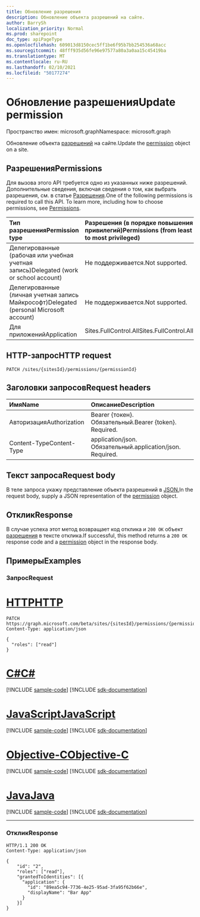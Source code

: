 ```yaml
---
title: Обновление разрешения
description: Обновление объекта разрешений на сайте.
author: BarrySh
localization_priority: Normal
ms.prod: sharepoint
doc_type: apiPageType
ms.openlocfilehash: 609013d8150cec5ff1be6f95b7bb254536a68acc
ms.sourcegitcommit: 48fff935d56fe96e97577a80a3a0aa15c45419ba
ms.translationtype: MT
ms.contentlocale: ru-RU
ms.lasthandoff: 02/10/2021
ms.locfileid: "50177274"
---
```

# <a name="update-permission"></a><span data-ttu-id="0018b-103">Обновление разрешения</span><span class="sxs-lookup"><span data-stu-id="0018b-103">Update permission</span></span>
<span data-ttu-id="0018b-104">Пространство имен: microsoft.graph</span><span class="sxs-lookup"><span data-stu-id="0018b-104">Namespace: microsoft.graph</span></span>

<span data-ttu-id="0018b-105">Обновление объекта [разрешений](../resources/permission.md) на сайте.</span><span class="sxs-lookup"><span data-stu-id="0018b-105">Update the [permission](../resources/permission.md) object on a site.</span></span>

## <a name="permissions"></a><span data-ttu-id="0018b-106">Разрешения</span><span class="sxs-lookup"><span data-stu-id="0018b-106">Permissions</span></span>
<span data-ttu-id="0018b-p101">Для вызова этого API требуется одно из указанных ниже разрешений. Дополнительные сведения, включая сведения о том, как выбрать разрешения, см. в статье [Разрешения](/graph/permissions-reference).</span><span class="sxs-lookup"><span data-stu-id="0018b-p101">One of the following permissions is required to call this API. To learn more, including how to choose permissions, see [Permissions](/graph/permissions-reference).</span></span>

|<span data-ttu-id="0018b-109">Тип разрешения</span><span class="sxs-lookup"><span data-stu-id="0018b-109">Permission type</span></span>                        | <span data-ttu-id="0018b-110">Разрешения (в порядке повышения привилегий)</span><span class="sxs-lookup"><span data-stu-id="0018b-110">Permissions (from least to most privileged)</span></span>
|:--------------------------------------|:-------------------------------------
|<span data-ttu-id="0018b-111">Делегированные (рабочая или учебная учетная запись)</span><span class="sxs-lookup"><span data-stu-id="0018b-111">Delegated (work or school account)</span></span>     | <span data-ttu-id="0018b-112">Не поддерживается.</span><span class="sxs-lookup"><span data-stu-id="0018b-112">Not supported.</span></span>
|<span data-ttu-id="0018b-113">Делегированные (личная учетная запись Майкрософт)</span><span class="sxs-lookup"><span data-stu-id="0018b-113">Delegated (personal Microsoft account)</span></span> | <span data-ttu-id="0018b-114">Не поддерживается.</span><span class="sxs-lookup"><span data-stu-id="0018b-114">Not supported.</span></span>
|<span data-ttu-id="0018b-115">Для приложений</span><span class="sxs-lookup"><span data-stu-id="0018b-115">Application</span></span>                            | <span data-ttu-id="0018b-116">Sites.FullControl.All</span><span class="sxs-lookup"><span data-stu-id="0018b-116">Sites.FullControl.All</span></span>

## <a name="http-request"></a><span data-ttu-id="0018b-117">HTTP-запрос</span><span class="sxs-lookup"><span data-stu-id="0018b-117">HTTP request</span></span>

<!-- {
  "blockType": "ignored"
}
-->
``` http
PATCH /sites/{sitesId}/permissions/{permissionId}
```

## <a name="request-headers"></a><span data-ttu-id="0018b-118">Заголовки запросов</span><span class="sxs-lookup"><span data-stu-id="0018b-118">Request headers</span></span>
|<span data-ttu-id="0018b-119">Имя</span><span class="sxs-lookup"><span data-stu-id="0018b-119">Name</span></span>|<span data-ttu-id="0018b-120">Описание</span><span class="sxs-lookup"><span data-stu-id="0018b-120">Description</span></span>|
|:---|:---|
|<span data-ttu-id="0018b-121">Авторизация</span><span class="sxs-lookup"><span data-stu-id="0018b-121">Authorization</span></span>|<span data-ttu-id="0018b-p102">Bearer {токен}. Обязательный.</span><span class="sxs-lookup"><span data-stu-id="0018b-p102">Bearer {token}. Required.</span></span>|
|<span data-ttu-id="0018b-124">Content-Type</span><span class="sxs-lookup"><span data-stu-id="0018b-124">Content-Type</span></span>|<span data-ttu-id="0018b-p103">application/json. Обязательный.</span><span class="sxs-lookup"><span data-stu-id="0018b-p103">application/json. Required.</span></span>|

## <a name="request-body"></a><span data-ttu-id="0018b-127">Текст запроса</span><span class="sxs-lookup"><span data-stu-id="0018b-127">Request body</span></span>
<span data-ttu-id="0018b-128">В теле запроса укажу представление объекта разрешений в [JSON.](../resources/permission.md)</span><span class="sxs-lookup"><span data-stu-id="0018b-128">In the request body, supply a JSON representation of the [permission](../resources/permission.md) object.</span></span>

## <a name="response"></a><span data-ttu-id="0018b-129">Отклик</span><span class="sxs-lookup"><span data-stu-id="0018b-129">Response</span></span>

<span data-ttu-id="0018b-130">В случае успеха этот метод возвращает код отклика и `200 OK` объект [разрешения](../resources/permission.md) в тексте отклика.</span><span class="sxs-lookup"><span data-stu-id="0018b-130">If successful, this method returns a `200 OK` response code and a [permission](../resources/permission.md) object in the response body.</span></span>

## <a name="examples"></a><span data-ttu-id="0018b-131">Примеры</span><span class="sxs-lookup"><span data-stu-id="0018b-131">Examples</span></span>

### <a name="request"></a><span data-ttu-id="0018b-132">Запрос</span><span class="sxs-lookup"><span data-stu-id="0018b-132">Request</span></span>

# <a name="http"></a>[<span data-ttu-id="0018b-133">HTTP</span><span class="sxs-lookup"><span data-stu-id="0018b-133">HTTP</span></span>](#tab/http)
<!-- {
  "blockType": "request",
  "name": "update_permission_from_"
}
-->
``` http
PATCH https://graph.microsoft.com/beta/sites/{sitesId}/permissions/{permissionId}
Content-Type: application/json

{
  "roles": ["read"]
}
```
# <a name="c"></a>[<span data-ttu-id="0018b-134">C#</span><span class="sxs-lookup"><span data-stu-id="0018b-134">C#</span></span>](#tab/csharp)
[!INCLUDE [sample-code](../includes/snippets/csharp/update-permission-from--csharp-snippets.md)]
[!INCLUDE [sdk-documentation](../includes/snippets/snippets-sdk-documentation-link.md)]

# <a name="javascript"></a>[<span data-ttu-id="0018b-135">JavaScript</span><span class="sxs-lookup"><span data-stu-id="0018b-135">JavaScript</span></span>](#tab/javascript)
[!INCLUDE [sample-code](../includes/snippets/javascript/update-permission-from--javascript-snippets.md)]
[!INCLUDE [sdk-documentation](../includes/snippets/snippets-sdk-documentation-link.md)]

# <a name="objective-c"></a>[<span data-ttu-id="0018b-136">Objective-C</span><span class="sxs-lookup"><span data-stu-id="0018b-136">Objective-C</span></span>](#tab/objc)
[!INCLUDE [sample-code](../includes/snippets/objc/update-permission-from--objc-snippets.md)]
[!INCLUDE [sdk-documentation](../includes/snippets/snippets-sdk-documentation-link.md)]

# <a name="java"></a>[<span data-ttu-id="0018b-137">Java</span><span class="sxs-lookup"><span data-stu-id="0018b-137">Java</span></span>](#tab/java)
[!INCLUDE [sample-code](../includes/snippets/java/update-permission-from--java-snippets.md)]
[!INCLUDE [sdk-documentation](../includes/snippets/snippets-sdk-documentation-link.md)]

---



### <a name="response"></a><span data-ttu-id="0018b-138">Отклик</span><span class="sxs-lookup"><span data-stu-id="0018b-138">Response</span></span>

<!-- {
  "blockType": "response",
  "truncated": true,
  "@odata.type": "microsoft.graph.permission"
}
-->
``` http
HTTP/1.1 200 OK
Content-Type: application/json

{
    "id": "2",
    "roles": ["read"],
    "grantedToIdentities": [{
      "application": {
        "id": "89ea5c94-7736-4e25-95ad-3fa95f62b66e",
        "displayName": "Bar App"
      }
    }]
}
```

<!-- {
  "type": "#page.annotation",
  "section": "documentation",
  "tocPath": "Sites/Permissions/Update site permission"
} -->
